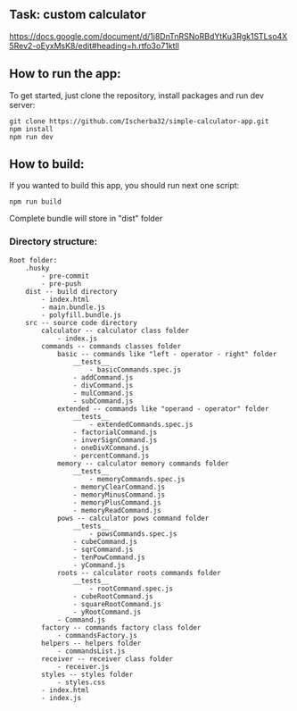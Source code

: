 ## Task: custom calculator

https://docs.google.com/document/d/1j8DnTnRSNoRBdYtKu3Rgk1STLso4X5Rev2-oEyxMsK8/edit#heading=h.rtfo3o71ktll

## How to run the app:

To get started, just clone the repository, install packages and run dev server:

    git clone https://github.com/Ischerba32/simple-calculator-app.git
    npm install
    npm run dev

## How to build:

If you wanted to build this app, you should run next one script:

    npm run build
Complete bundle will store in "dist" folder

### Directory structure:
    Root folder:
        .husky
            - pre-commit
            - pre-push
        dist -- build directory
            - index.html
            - main.bundle.js
            - polyfill.bundle.js
        src -- source code directory
            calculator -- calculator class folder
                - index.js
            commands -- commands classes folder
                basic -- commands like "left - operator - right" folder
                    __tests__
                        - basicCommands.spec.js
                    - addCommand.js
                    - divCommand.js
                    - mulCommand.js
                    - subCommand.js
                extended -- commands like "operand - operator" folder
                    __tests__
                        - extendedCommands.spec.js
                    - factorialCommand.js
                    - inverSignCommand.js
                    - oneDivXCommand.js
                    - percentCommand.js
                memory -- calculator memory commands folder
                    __tests__
                        - memoryCommands.spec.js
                    - memoryClearCommand.js
                    - memoryMinusCommand.js
                    - memoryPlusCommand.js
                    - memoryReadCommand.js
                pows -- calculator pows command folder
                    __tests__
                        - powsCommands.spec.js
                    - cubeCommand.js
                    - sqrCommand.js
                    - tenPowCommand.js
                    - yCommand.js
                roots -- calculator roots commands folder
                    __tests__
                        - rootCommand.spec.js
                    - cubeRootCommand.js
                    - squareRootCommand.js
                    - yRootCommand.js
                - Command.js
            factory -- commands factory class folder
                - commandsFactory.js
            helpers -- helpers folder
                - commandsList.js
            receiver -- receiver class folder
                - receiver.js
            styles -- styles folder
                - styles.css
            - index.html
            - index.js



